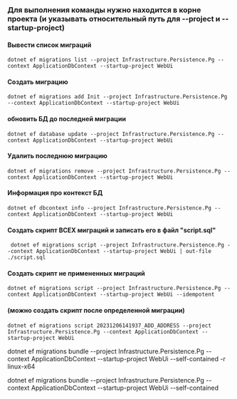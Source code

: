 ﻿### Для выполнения команды нужно находится в корне проекта (и указывать относительный путь для --project и --startup-project)

#### Вывести список миграций

 `dotnet ef migrations list --project Infrastructure.Persistence.Pg --context ApplicationDbContext --startup-project WebUi`


#### Создать миграцию

`dotnet ef migrations add Init --project Infrastructure.Persistence.Pg --context ApplicationDbContext --startup-project WebUi`


#### обновить БД до последней миграции

`dotnet ef database update --project Infrastructure.Persistence.Pg --context ApplicationDbContext --startup-project WebUi`


#### Удалить последнюю миграцию


`dotnet ef migrations remove --project Infrastructure.Persistence.Pg --context ApplicationDbContext --startup-project WebUi`


#### Информация про контекст БД

`dotnet ef dbcontext info --project Infrastructure.Persistence.Pg --context ApplicationDbContext --startup-project WebUi`


#### Создать скрипт ВСЕХ миграций и записать его в файл "script.sql"

` dotnet ef migrations script --project Infrastructure.Persistence.Pg --context ApplicationDbContext --startup-project WebUi | out-file ./script.sql`


#### Создать скрипт не примененных миграций

`dotnet ef migrations script --project Infrastructure.Persistence.Pg --context ApplicationDbContext --startup-project WebUi --idempotent`

#### (можно создать скрипт после определенной миграции)

`dotnet ef migrations script 20231206141937_ADD_ADDRESS --project Infrastructure.Persistence.Pg --context ApplicationDbContext --startup-project WebUi`


dotnet ef migrations bundle --project Infrastructure.Persistence.Pg --context ApplicationDbContext --startup-project WebUi --self-contained -r linux-x64

dotnet ef migrations bundle --project Infrastructure.Persistence.Pg --context ApplicationDbContext --startup-project WebUi --self-contained

